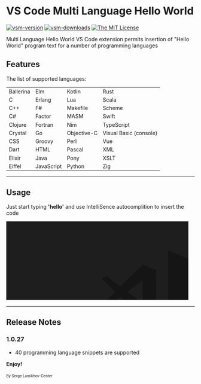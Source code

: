 # VS Code Multi Language Hello World

[![vsm-version](https://img.shields.io/visual-studio-marketplace/v/SergeLamikhov.multilanguagehelloworld?style=flat-square&label=VS%20Marketplace&logo=visual-studio-code)](https://marketplace.visualstudio.com/items?itemName=SergeLamikhov.multilanguagehelloworld)
[![vsm-downloads](https://img.shields.io/visual-studio-marketplace/d/SergeLamikhov.multilanguagehelloworld?style=flat-square&label=downloads&logo=visual-studio-code)](https://marketplace.visualstudio.com/items?itemName=SergeLamikhov.multilanguagehelloworld)
[![The MIT License](https://img.shields.io/badge/license-MIT-orange.svg?style=flat-square)](http://opensource.org/licenses/MIT)

Multi Language Hello World VS Code extension permits insertion of "Hello World"
program text for a number of programming languages

## Features

The list of supported languages:

|           |            |             |                        |
| --------- | ---------- | ----------- | ---------------------- |
| Ballerina | Elm        | Kotlin      | Rust                   |
| C         | Erlang     | Lua         | Scala                  |
| C++       | F#         | Makefile    | Scheme                 |
| C#        | Factor     | MASM        | Swift                  |
| Clojure   | Fortran    | Nim         | TypeScript             |
| Crystal   | Go         | Objective-C | Visual Basic (console) |
| CSS       | Groovy     | Perl        | Vue                    |
| Dart      | HTML       | Pascal      | XML                    |
| Elixir    | Java       | Pony        | XSLT                   |
| Eiffel    | JavaScript | Python      | Zig                    |

---

## Usage

Just start typing **'hello'** and use IntelliSence autocomplition to insert the code

![alt text](example.gif)

---

## Release Notes

### 1.0.27

- 40 programming language snippets are supported

**Enjoy!**

<sub><sup>By Serge Lamikhov-Center</sup></sub>
